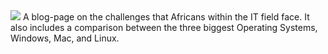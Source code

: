 <img src="https://socialify.git.ci/SineMag/BlogPage/image?language=1&owner=1&name=1&stargazers=1&theme=Light">
A blog-page on the challenges that Africans within the IT field face. It also includes a comparison between the three biggest Operating Systems, Windows, Mac, and Linux.
